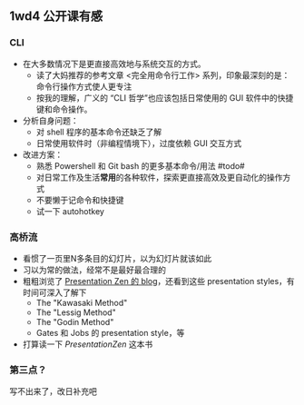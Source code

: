 ## 1wd4 公开课有感

### CLI
* 在大多数情况下是更直接高效地与系统交互的方式。
	- 读了大妈推荐的参考文章 <完全用命令行工作> 系列，印象最深刻的是：命令行操作方式使人更专注
	- 按我的理解，广义的 “CLI 哲学”也应该包括日常使用的 GUI 软件中的快捷键和命令操作。
* 分析自身问题：
	- 对 shell 程序的基本命令还缺乏了解
	- 日常使用软件时（非编程情境下），过度依赖 GUI 交互方式
* 改进方案：
	- 熟悉 Powershell 和 Git bash 的更多基本命令/用法 #todo#
	- 对日常工作及生活**常用**的各种软件，探索更直接高效及更自动化的操作方式
	- 不要懒于记命令和快捷键
	- 试一下 autohotkey
	
### 高桥流
* 看惯了一页里N多条目的幻灯片，以为幻灯片就该如此
* 习以为常的做法，经常不是最好最合理的
* 粗粗浏览了 [Presentation Zen 的 blog](http://www.presentationzen.com/presentationzen/)，还看到这些 presentation styles，有时间可深入了解下
	- The "Kawasaki Method"
	- The "Lessig Method"
	- The "Godin Method"
	- Gates 和 Jobs 的 presentation style，等
* 打算读一下 *PresentationZen* 这本书

### 第三点？
写不出来了，改日补充吧